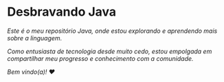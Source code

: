 # Desbravando Java
_Este é o meu repositório Java, onde estou explorando e aprendendo mais sobre a linguagem._

_Como entusiasta de tecnologia desde muito cedo, estou empolgada em compartilhar meu progresso e conhecimento com a comunidade._

_Bem vindo(a)! ♥_
